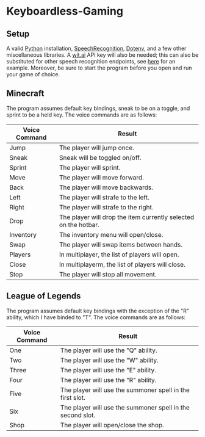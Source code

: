 # Keyboardless-Gaming

## Setup

A valid [Python](https://www.python.org/downloads/) installation, [SpeechRecognition](https://pypi.org/project/SpeechRecognition/), [Dotenv](https://pypi.org/project/python-dotenv/), and a few other miscellaneous libraries. A [wit.ai](https://wit.ai/) API key will also be needed; this can also be substituted for other speech recognition endpoints, see [here](https://github.com/Uberi/speech_recognition/blob/master/examples/audio_transcribe.py) for an example. Moreover, be sure to start the program before you open and run your game of choice.

## Minecraft

The program assumes default key bindings, sneak to be on a toggle, and sprint to be a held key. The voice commands are as follows:

| Voice Command | Result |
|---------------|--------|
| Jump | The player will jump once. |
| Sneak | Sneak will be toggled on/off. |
| Sprint | The player will sprint. |
| Move | The player will move forward. |
| Back | The player will move backwards. |
| Left | The player will strafe to the left. |
| Right | The player will strafe to the right. |
| Drop | The player will drop the item currently selected on the hotbar. |
| Inventory | The inventory menu will open/close. |
| Swap | The player will swap items between hands. |
| Players | In multiplayer, the list of players will open. |
| Close | In multiplayerm, the list of players will close. |
| Stop | The player will stop all movement. |

## League of Legends

The program assumes default key bindings with the exception of the "R" ability, which I have binded to "T". The voice commands are as follows:

| Voice Command | Result |
|---------------|--------|
| One | The player will use the "Q" ability. |
| Two | The player will use the "W" ability. |
| Three | The player will use the "E" ability. |
| Four | The player will use the "R" ability. |
| Five | The player will use the summoner spell in the first slot. |
| Six | The player will use the summoner spell in the second slot. |
| Shop | The player will open/close the shop. |